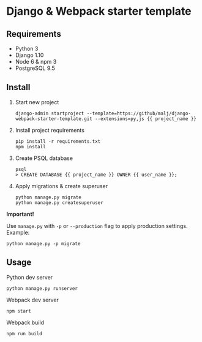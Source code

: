 # Django & Webpack starter template

## Requirements

- Python 3
- Django 1.10
- Node 6 & npm 3
- PostgreSQL 9.5


## Install

1. Start new project
    ```
    django-admin startproject --template=https://github/malj/django-webpack-starter-template.git --extensions=py,js {{ project_name }}
    ```

2. Install project requirements
    ```
    pip install -r requirements.txt
    npm install
    ```

3. Create PSQL database
    ```
    psql
    > CREATE DATABASE {{ project_name }} OWNER {{ user_name }};
    ```

4. Apply migrations & create superuser
    ```
    python manage.py migrate
    python manage.py createsuperuser
    ```

**Important!**

Use `manage.py` with `-p` or `--production` flag to apply production settings. Example:

```
python manage.py -p migrate
```


## Usage

Python dev server

```
python manage.py runserver
```

Webpack dev server

```
npm start
```

Webpack build

```
npm run build
```
